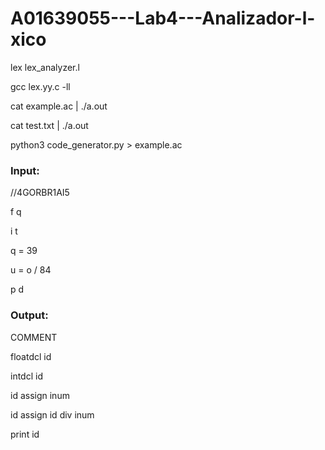 # A01639055---Lab4---Analizador-l-xico

lex lex_analyzer.l

gcc lex.yy.c -ll

cat example.ac | ./a.out

cat test.txt | ./a.out

python3 code_generator.py > example.ac

### Input:
//4GORBR1AI5

f q

i t

q = 39

u = o / 84

p d

### Output:
COMMENT

floatdcl id

intdcl id

id assign inum

id assign id div inum

print id
